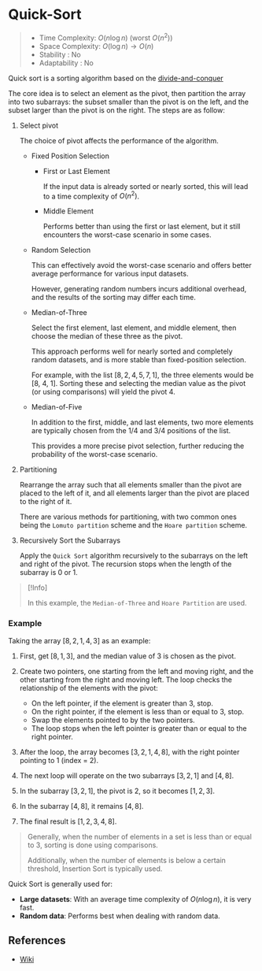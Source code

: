 # Quick-Sort

> - Time Complexity: $O(n \log n)$ (worst $O(n^2)$)
> - Space Complexity: $O(\log n) \to O(n)$
> - Stability : No
> - Adaptability : No


Quick sort is a sorting algorithm based on the [divide-and-conquer]((https://en.wikipedia.org/wiki/Divide-and-conquer_algorithm))

The core idea is to select an element as the pivot, then partition the array into two subarrays: the subset smaller than the pivot is on the left, and the subset larger than the pivot is on the right. The steps are as follow:

1. Select pivot

	The choice of pivot affects the performance of the algorithm.

	- Fixed Position Selection

		- First or Last Element

			If the input data is already sorted or nearly sorted, this will lead to a time complexity of $O(n^2)$.

		- Middle Element

			Performs better than using the first or last element, but it still encounters the worst-case scenario in some cases.

	- Random Selection

		This can effectively avoid the worst-case scenario and offers better average performance for various input datasets.

		However, generating random numbers incurs additional overhead, and the results of the sorting may differ each time.

	- Median-of-Three

		Select the first element, last element, and middle element, then choose the median of these three as the pivot.

		This approach performs well for nearly sorted and completely random datasets, and is more stable than fixed-position selection.

		For example, with the list $[8, 2, 4, 5, 7, 1]$, the three elements would be [8, 4, 1]. Sorting these and selecting the median value as the pivot (or using comparisons) will yield the pivot 4.

	- Median-of-Five

		In addition to the first, middle, and last elements, two more elements are typically chosen from the 1/4 and 3/4 positions of the list.

		This provides a more precise pivot selection, further reducing the probability of the worst-case scenario.

2. Partitioning

	Rearrange the array such that all elements smaller than the pivot are placed to the left of it, and all elements larger than the pivot are placed to the right of it.

	There are various methods for partitioning, with two common ones being the `Lomuto partition` scheme and the `Hoare partition` scheme.

3. Recursively Sort the Subarrays

	Apply the `Quick Sort` algorithm recursively to the subarrays on the left and right of the pivot. The recursion stops when the length of the subarray is 0 or 1.

> [!Info]
>
> In this example, the `Median-of-Three` and `Hoare Partition` are used.

### Example

Taking the array $[8, 2, 1, 4, 3]$ as an example:

1. First, get $[8, 1, 3]$, and the median value of 3 is chosen as the pivot.

2. Create two pointers, one starting from the left and moving right, and the other starting from the right and moving left. The loop checks the relationship of the elements with the pivot:

	- On the left pointer, if the element is greater than 3, stop.
	- On the right pointer, if the element is less than or equal to 3, stop.
	- Swap the elements pointed to by the two pointers.
	- The loop stops when the left pointer is greater than or equal to the right pointer.

3. After the loop, the array becomes $[3, 2, 1, 4, 8]$, with the right pointer pointing to 1 (index = 2).

4. The next loop will operate on the two subarrays $[3, 2, 1]$ and $[4, 8]$.

5. In the subarray $[3, 2, 1]$, the pivot is 2, so it becomes $[1, 2, 3]$.

6. In the subarray $[4, 8]$, it remains $[4, 8]$.

7. The final result is $[1, 2, 3, 4, 8]$.

> Generally, when the number of elements in a set is less than or equal to 3, sorting is done using comparisons.
>
> Additionally, when the number of elements is below a certain threshold, Insertion Sort is typically used.


Quick Sort is generally used for:
- **Large datasets**: With an average time complexity of $O(n\log n)$, it is very fast.
- **Random data**: Performs best when dealing with random data.

## References
- [Wiki](https://en.wikipedia.org/wiki/Quicksort)
